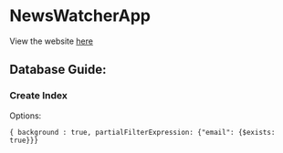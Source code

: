 # NewsWatcherApp
View the website [here](https://tugan-newswatcher.herokuapp.com/)

## Database Guide:

### Create Index

Options:
```
{ background : true, partialFilterExpression: {"email": {$exists: true}}}
```
